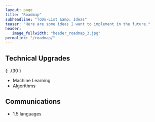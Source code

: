 ```yaml
---
layout: page
title: "Roadmap"
subheadline: "ToDo-List &amp; Ideas"
teaser: "Here are some ideas I want to implement in the future."
header:
   image_fullwidth: "header_roadmap_3.jpg"
permalink: "/roadmap/"
---
```


## Technical Upgrades
{: .t30 }

* Machine Learning
* Algorithms

## Communications
* 1.5 languages



